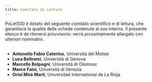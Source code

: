 ```yaml
---
title: Comitato di Lettura
---
```

PoLet500 è dotato del seguente comitato scientifico e di lettura, che garantisce la qualità delle schede contenute al suo interno. Il presente elenco è da ritenersi provvisorio: verrà prossimamente allargato con ulteriori nominativi.
<br/><br/> 

* <b>Antonello Fabio Caterino</b>, Università del Molise
* <b>Luca Beltrami</b>, Università di Genova
* <b>Marcello Bolpagni</b>, Università di Olomouc
* <b>Marco Faini</b>, Università di Venezia
* <b>Oriol Miró Martí</b>, Universitad International de La Rioja
